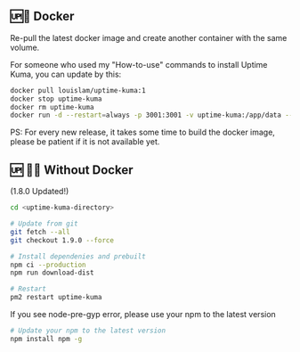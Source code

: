 ## 🆙🐳 Docker

Re-pull the latest docker image and create another container with the same volume.

For someone who used my "How-to-use" commands to install Uptime Kuma, you can update by this:

```bash
docker pull louislam/uptime-kuma:1
docker stop uptime-kuma
docker rm uptime-kuma
docker run -d --restart=always -p 3001:3001 -v uptime-kuma:/app/data --name uptime-kuma louislam/uptime-kuma:1
```

PS: For every new release, it takes some time to build the docker image, please be patient if it is not available yet.

## 🆙 💪🏻 Without Docker

(1.8.0 Updated!)

```bash
cd <uptime-kuma-directory>

# Update from git
git fetch --all
git checkout 1.9.0 --force

# Install dependenies and prebuilt
npm ci --production
npm run download-dist

# Restart
pm2 restart uptime-kuma
```

If you see node-pre-gyp error, please use your npm to the latest version
```bash
# Update your npm to the latest version
npm install npm -g
```